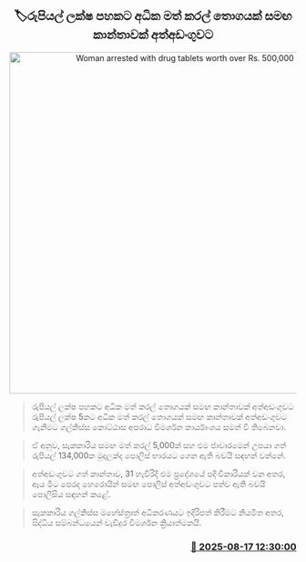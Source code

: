 <p align='center'><b><h2 align='center' title='Woman arrested with drug tablets worth over Rs. 500,000'>🏷රුපියල් ලක්ෂ පහකට අධික මත් කරල් තොගයක් සමඟ කාන්තාවක් අත්අඩංගුවට</h2></b></p>
<p align='center'><img src='https://helakuru.sgp1.cdn.digitaloceanspaces.com/esana/images/lib/arrested-woman-archived.jpg' width='600' alt='Woman arrested with drug tablets worth over Rs. 500,000'></p>

> රුපියල් ලක්ෂ පහකට අධික මත් කරල් තොගයක් සමඟ කාන්තාවක් අත්අඩංගුවට රුපියල් ලක්ෂ 5කට අධික මත් කරල් තොගයක් සමඟ කාන්තාවක් අත්අඩංගුවට ගැනීමට ගල්කිස්ස කොට්ඨාස අපරාධ විමර්ශන කාර්යාංශය සමත් වී තිබෙනවා.

> ඒ අනුව, සැකකාරිය සමඟ මත් කරල් 5,000ක් සහ එම ජාවාරමෙන් උපයා ගත් රුපියල් 134,000ක මුදලක්ද පොලිස් භාරයට ගෙන ඇති බවයි සඳහන් වන්නේ.

> අත්අඩංගුවට ගත් කාන්තාව, 31 හැවිරිදි එම ප්‍රදේශයේ පදිංචිකාරියක් වන අතර, ඇය මීට පෙරද හෙරොයින් සමඟ පොලිස් අත්අඩංගුවට පත්ව ඇති බවයි පොලිසිය සඳහන් කළේ.

> සැකකාරිය ගල්කිස්ස මහේස්ත්‍රාත් අධිකරණයට ඉදිරිපත් කිරීමට නියමිත අතර, සිද්ධිය සම්බන්ධයෙන් වැඩිදුර විමර්ශන ක්‍රියාත්මකයි.



<h3 align='right'><a href='https://www.helakuru.lk/esana/p/112760/'>📅 2025-08-17 12:30:00</a></h3>
